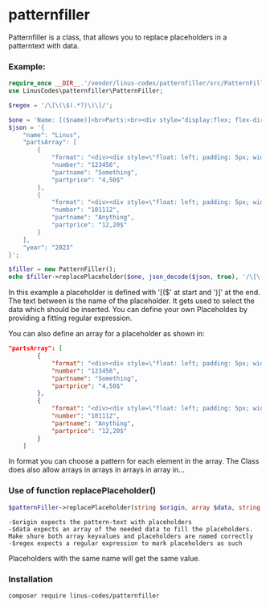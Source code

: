 # patternfiller

Patternfiller is a class, that allows you to replace placeholders in a patterntext with data.

### Example:
```php
require_once __DIR__.'/vendor/linus-codes/patternfiller/src/PatternFiller.php';
use LinusCodes\patternfiller\PatternFiller;

$regex = '/\[\(\$(.*?)\)\]/';

$one = 'Name: [($name)]<br>Parts:<br><div style="display:flex; flex-direction:column;">[($partsArray)]</div>Year: [($year)]';
$json = '{
    "name": "Linus",
    "partsArray": [
        {
            "format": "<div><div style=\"float: left; padding: 5px; width:80px; height:20px; background:rgb(220, 220, 220);\">[($number)]</div><div style=\"float:left; padding: 5px; width:80px; height:20px; background: rgb(190,190,190);\">[($partname)]</div><div style=\"float: left; padding: 5px; width:80px; height:20px; background:rgb(220, 220, 220);\">[($partprice)]</div></div>",
            "number": "123456",
            "partname": "Something",
            "partprice": "4,50$"
        },
        {
            "format": "<div><div style=\"float: left; padding: 5px; width:80px; height:20px; background:rgb(220, 220, 220);\">[($number)]</div><div style=\"float:left; padding: 5px; width:80px; height:20px; background: rgb(190,190,190);\">[($partname)]</div><div style=\"float: left; padding: 5px; width:80px; height:20px; background:rgb(220, 220, 220);\">[($partprice)]</div></div>",
            "number": "101112",
            "partname": "Anything",
            "partprice": "12,20$"
        }
    ],
    "year": "2023"
}';

$filler = new PatternFiller();
echo $filler->replacePlaceholder($one, json_decode($json, true), '/\[\(\$(.*?)\)\]/');
```

In this example a placeholder is defined with '[($' at start and ')]' at the end. The text between is the name of the placeholder. It gets used to select the data which should be inserted. You can define your own Placeholdes by providing a fitting regular expression.

You can also define an array for a placeholder as shown in:
```json
"partsArray": [
        {
            "format": "<div><div style=\"float: left; padding: 5px; width:80px; height:20px; background:rgb(220, 220, 220);\">[($number)]</div><div style=\"float:left; padding: 5px; width:80px; height:20px; background: rgb(190,190,190);\">[($partname)]</div><div style=\"float: left; padding: 5px; width:80px; height:20px; background:rgb(220, 220, 220);\">[($partprice)]</div></div>",
            "number": "123456",
            "partname": "Something",
            "partprice": "4,50$"
        },
        {
            "format": "<div><div style=\"float: left; padding: 5px; width:80px; height:20px; background:rgb(220, 220, 220);\">[($number)]</div><div style=\"float:left; padding: 5px; width:80px; height:20px; background: rgb(190,190,190);\">[($partname)]</div><div style=\"float: left; padding: 5px; width:80px; height:20px; background:rgb(220, 220, 220);\">[($partprice)]</div></div>",
            "number": "101112",
            "partname": "Anything",
            "partprice": "12,20$"
        }
    ]
```

In format you can choose a pattern for each element in the array. The Class does also allow arrays in arrays in arrays in array in...

### Use of function replacePlaceholder()
```php
$patternFiller->replacePlaceholder(string $origin, array $data, string $regex);
```
```
-$origin expects the pattern-text with placeholders
-$data expects an array of the needed data to fill the placeholders. Make shure both array keyvalues and placeholders are named correctly
-$regex expects a regular expression to mark placeholders as such
```
Placeholders with the same name will get the same value.



### Installation
```bash
composer require linus-codes/patternfiller
```

